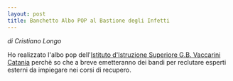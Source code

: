 ```yaml
---
layout: post
title: Banchetto Albo POP al Bastione degli Infetti
---
```


*di Cristiano Longo*

Ho realizzato l'albo pop dell'[Istituto d'Istruzione Superiore G.B. Vaccarini Catania](http://www.vaccarinict.gov.it) perchè so che a breve emetteranno dei bandi per reclutare esperti esterni da impiegare nei corsi di recupero. 